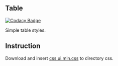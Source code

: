 ## Table

[![Codacy Badge](https://api.codacy.com/project/badge/Grade/01b24d31827b49c7aff1f477a213ae42)](https://www.codacy.com/app/accgit/table?utm_source=github.com&utm_medium=referral&utm_content=css-ui/table&utm_campaign=badger)


Simple table styles.

## Instruction

Download and insert [css.ui.min.css](https://github.com/css-ui/cssui/tree/master/src/min) to directory css.
